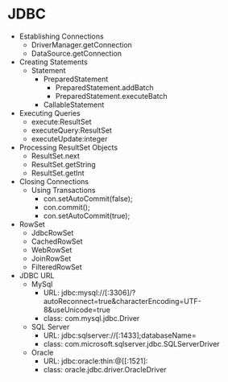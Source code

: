 # JDBC
- Establishing Connections
  - DriverManager.getConnection
  - DataSource.getConnection
- Creating Statements
  - Statement
    - PreparedStatement
      - PreparedStatement.addBatch
      - PreparedStatement.executeBatch
    - CallableStatement
- Executing Queries
  - execute:ResultSet 
  - executeQuery:ResultSet
  - executeUpdate:integer
- Processing ResultSet Objects
  - ResultSet.next
  - ResultSet.getString
  - ResultSet.getInt
- Closing Connections
  - Using Transactions
    - con.setAutoCommit(false);
    - con.commit();
    - con.setAutoCommit(true);
- RowSet
  - JdbcRowSet
  - CachedRowSet
  - WebRowSet
  - JoinRowSet
  - FilteredRowSet
- JDBC URL
  - MySql
    - URL:  jdbc:mysql://<host>[:3306<port>]/<dbName>?autoReconnect=true&amp;characterEncoding=UTF-8&amp;useUnicode=true
    - class:  com.mysql.jdbc.Driver
  - SQL Server
    - URL:  jdbc:sqlserver://<host>[:1433<port>];databaseName=<dbName>
    - class:  com.microsoft.sqlserver.jdbc.SQLServerDriver
  - Oracle
    - URL:  jdbc:oracle:thin:@[<host>[:1521<port>]:<dbName>
    - class:  oracle.jdbc.driver.OracleDriver